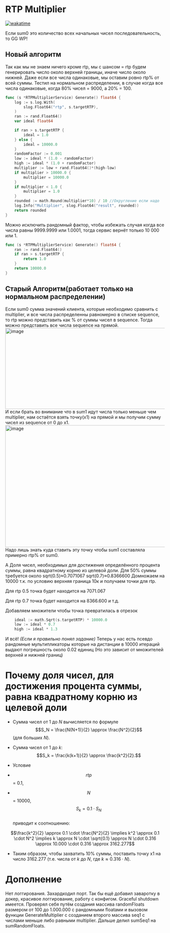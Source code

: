 #  RTP Multiplier
[![wakatime](https://wakatime.com/badge/user/42cf6868-b638-4d34-9e52-ec8f63476139/project/eb146a3a-6ad5-4e46-9c2d-cbbe29f4010c.svg)](https://wakatime.com/badge/user/42cf6868-b638-4d34-9e52-ec8f63476139/project/eb146a3a-6ad5-4e46-9c2d-cbbe29f4010c)

Если sum0 это количество всех начальных чисел последовательность, то GG WP!
## Новый алгоритм
Так как мы не знаем ничего кроме rtp, мы с шансом = rtp будем генерировать число около верхней границы, иначе число около нижней. Даже если все числа одинаковые, мы оставим ровно rtp% от всей суммы. Тестил на нормальном распределении, в случае когда все числа одинаковые, когда 80% чисел = 9000, а 20% = 100.

```go
func (s *RTPMultiplierService) Generate() float64 {
	log := s.log.With(
		slog.Float64("rtp", s.targetRTP),
	)
	ran := rand.Float64()
	var ideal float64

	if ran > s.targetRTP {
		ideal = 1.0
	} else {
		ideal = 10000.0
	}
	randomFactor := 0.001
	low := ideal * (1.0 - randomFactor)
	high := ideal * (1.0 + randomFactor)
	multiplier := low + rand.Float64()*(high-low)
	if multiplier > 10000.0 {
		multiplier = 10000.0
	}
	if multiplier < 1.0 {
		multiplier = 1.0
	}
	rounded := math.Round(multiplier*10) / 10 //Округление если надо
	log.Info("Multiplier", slog.Float64("result", rounded))
	return rounded
}

```
Можно исключить рандомный фактор, чтобы избежать случая когда все числа равны 9999.9999 или 1.0001, тогда сервис вернёт только 10 000 или 1.
```go
func (s *RTPMultiplierService) Generate() float64 {
	ran := rand.Float64()
	if ran > s.targetRTP {
		return 1.0
	}
	return 10000.0
}
```


## Старый Алгоритм(работает только на нормальном распределении)
Если sum0 сумма значений клиента, которые необходимо сравнить с multiplier, и все числа распределенны равномерно в списке sequence, то rtp можно представить как % от суммы чисел в sequence.
Тогда можно представить все числа sequence на прямой.<img width="1752" height="256" alt="image" src="https://github.com/user-attachments/assets/9eb4e0e2-8fd0-4bac-9865-15da59aef5b0" />
И если брать во внимание что в sum1 идут числа только меньше чем multiplier, нам остаётся взять точку(x1) на прямой и мы получим сумму чисел из sequence от 0 до x1.
<img width="1662" height="385" alt="image" src="https://github.com/user-attachments/assets/3afbc987-57a1-4fb8-b4f2-46dc90a427b3" />
Надо лишь знать куда ставить эту точку чтобы sum1 составляла примерно rtp% от sum0.

А Доля чисел, необходимых для достижения определённого процента суммы, равна квадратному корню из целевой доли.
Для 50% суммы требуется около 
sqrt(0.5)≈0.7071067
sqrt(0.7)≈0.8366600
Домножаем на 10000 т.к. по условию верхняя граница 10к и получаем точки для rtp.

Для rtp 0.5 точка будет находится на 7071.067

Для rtp 0.7 точка будет находится на 8366.600 и т.д.

Добавляем множители чтобы точка превратилась в отрезок 
```go
	ideal := math.Sqrt(s.targetRTP) * 10000.0
	low := ideal * 0.7
	high := ideal * 1.3
```
И всё! _(Если я правильно понял задание)_ Теперь у нас есть псевдо рандомные мультипликаторы которые на дистанции в 10000 итераций выдают погрешность около 0.02 единиц (Но это зависит от множителей верхней и нижней границ)
# Почему доля чисел, для достижения процента суммы, равна квадратному корню из целевой доли
- Сумма чисел от 1 до $N$ вычисляется по формуле  
$$S_N = \frac{N(N+1)}{2} \approx \frac{N^2}{2}$$  (для больших $N$).  

- Сумма чисел от 1 до $k$:	
$$S_k = \frac{k(k+1)}{2} \approx \frac{k^2}{2}.$$  

- Условие
- $$rtp$$ = 0.1,
- $$N$$ = 10000,		
$$S_k = 0.1 \cdot S_N$$  
приводит к соотношению:  

$$\frac{k^2}{2} \approx 0.1 \cdot \frac{N^2}{2} \implies k^2 \approx 0.1 \cdot N^2 \implies k \approx N \cdot \sqrt{0.1} \approx N \cdot 0.316 \approx 10.000 \cdot 0.316 \approx 3162.277$$

- Таким образом, чтобы захватить 10% суммы, поставить точку x1 на число 3162.277 (т.е. числа от $k$ до $N$, где $k \approx 0.316 \cdot N$).
#  Дополнение
Нет логгирования. Захардкодил порт. Так бы ещё добавил заваротку в докер, красивое логгирование, работу с конфигом. Graceful shutdown имеется.
Проверял себя путём создания массива randomFloats размером от 100 до 1.000.000 с рандомными floatами и вызовом функции GenerateMultiplier с созданием второго массива seq1 с числами меньше либо равными multiplier. Дальше делил sumSeq1 на sumRandomFloats.
